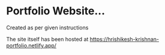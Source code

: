 # Portfolio Website...
Created as per given instructions

The site itself has been hosted at <a> https://hrishikesh-krishnan-portfolio.netlify.app/</a>
